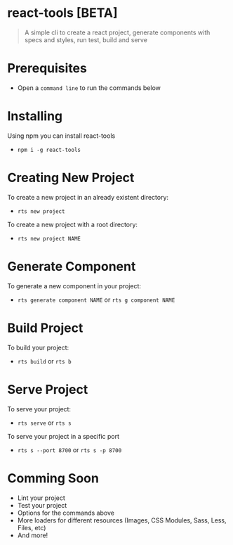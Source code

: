 # react-tools [BETA]
> A simple cli to create a react project, generate components with specs and styles, run test, build and serve

# Prerequisites
+ Open a `command line` to run the commands below

# Installing
Using npm you can install react-tools
+ `npm i -g react-tools`

# Creating New Project
To create a new project in an already existent directory:
+ `rts new project`

To create a new project with a root directory:
+ `rts new project NAME`

# Generate Component
To generate a new component in your project:
+ `rts generate component NAME` or `rts g component NAME`

# Build Project
To build your project:
+ `rts build` or `rts b`

# Serve Project
To serve your project:
+ `rts serve` or `rts s`

To serve your project in a specific port
+ `rts s --port 8700` or `rts s -p 8700`

# Comming Soon
+ Lint your project
+ Test your project
+ Options for the commands above
+ More loaders for different resources (Images, CSS Modules, Sass, Less, Files, etc)
+ And more!